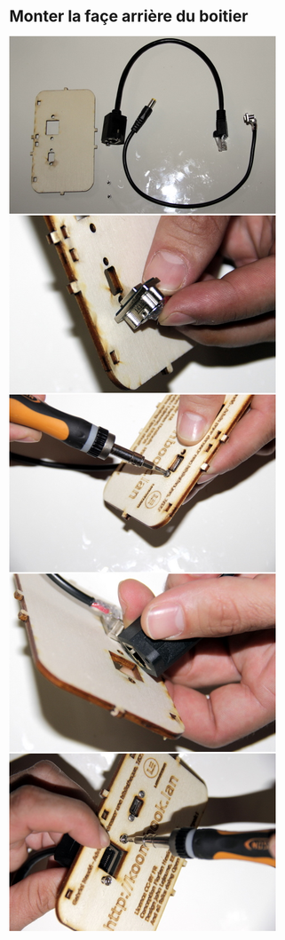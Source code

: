 # Monter la façe arrière du boitier

![](../assets/_MG_5307.JPG)
![](../assets/_MG_5308.JPG)
![](../assets/_MG_5310.JPG)
![](../assets/_MG_5312.JPG)
![](../assets/_MG_5313.JPG)
